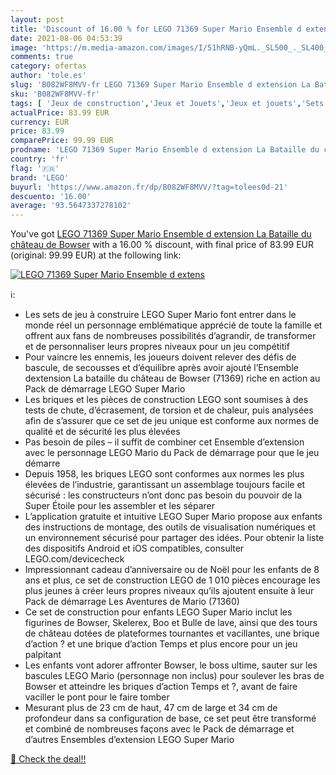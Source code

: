 ```yaml
---
layout: post
title: 'Discount of 16.00 % for LEGO 71369 Super Mario Ensemble d extens'
date: 2021-08-06 04:53:39
image: 'https://m.media-amazon.com/images/I/51hRNB-yQmL._SL500_._SL400_.jpg'
comments: true
category: ofertas
author: 'tole.es'
slug: 'B082WF8MVV-fr LEGO 71369 Super Mario Ensemble d extension La Bataille du...'
sku: 'B082WF8MVV-fr'
tags: [ 'Jeux de construction','Jeux et Jouets','Jeux et jouets','Sets de jeux de construction','lego', ]
actualPrice: 83.99 EUR
currency: EUR
price: 83.99
comparePrice: 99.99 EUR
prodname: 'LEGO 71369 Super Mario Ensemble d extension La Bataille du château de Bowser'
country: 'fr'
flag: '🇫🇷'
brand: 'LEGO'
buyurl: 'https://www.amazon.fr/dp/B082WF8MVV/?tag=tolees0d-21'
descuento: '16.00'
average: '93.5647337278102'
---
```


You've got [LEGO 71369 Super Mario Ensemble d extension La Bataille du château de Bowser](https://www.amazon.fr/dp/B082WF8MVV/?tag=tolees0d-21) with a  16.00 % discount, with final price of 83.99 EUR (original: 99.99 EUR) at the following link:

[![LEGO 71369 Super Mario Ensemble d extens](https://m.media-amazon.com/images/I/51hRNB-yQmL._SL500_._SL400_.jpg)](https://www.amazon.fr/dp/B082WF8MVV/?tag=tolees0d-21)

ℹ️:

- Les sets de jeu à construire LEGO Super Mario font entrer dans le monde réel un personnage emblématique apprécié de toute la famille et offrent aux fans de nombreuses possibilités d’agrandir, de transformer et de personnaliser leurs propres niveaux pour un jeu compétitif
- Pour vaincre les ennemis, les joueurs doivent relever des défis de bascule, de secousses et d’équilibre après avoir ajouté l’Ensemble dextension La bataille du château de Bowser (71369) riche en action au Pack de démarrage LEGO Super Mario
- Les briques et les pièces de construction LEGO sont soumises à des tests de chute, d’écrasement, de torsion et de chaleur, puis analysées afin de s’assurer que ce set de jeu unique est conforme aux normes de qualité et de sécurité les plus élevées
- Pas besoin de piles – il suffit de combiner cet Ensemble d’extension avec le personnage LEGO Mario du Pack de démarrage pour que le jeu démarre
- Depuis 1958, les briques LEGO sont conformes aux normes les plus élevées de l’industrie, garantissant un assemblage toujours facile et sécurisé : les constructeurs n’ont donc pas besoin du pouvoir de la Super Étoile pour les assembler et les séparer
- L’application gratuite et intuitive LEGO Super Mario propose aux enfants des instructions de montage, des outils de visualisation numériques et un environnement sécurisé pour partager des idées. Pour obtenir la liste des dispositifs Android et iOS compatibles, consulter LEGO.com/devicecheck
- Impressionnant cadeau d’anniversaire ou de Noël pour les enfants de 8 ans et plus, ce set de construction LEGO de 1 010 pièces encourage les plus jeunes à créer leurs propres niveaux qu’ils ajoutent ensuite à leur Pack de démarrage Les Aventures de Mario (71360)
- Ce set de construction pour enfants LEGO Super Mario inclut les figurines de Bowser, Skelerex, Boo et Bulle de lave, ainsi que des tours de château dotées de plateformes tournantes et vacillantes, une brique d’action ? et une brique d’action Temps et plus encore pour un jeu palpitant
- Les enfants vont adorer affronter Bowser, le boss ultime, sauter sur les bascules LEGO Mario (personnage non inclus) pour soulever les bras de Bowser et atteindre les briques d’action Temps et ?, avant de faire vaciller le pont pour le faire tomber
- Mesurant plus de 23 cm de haut, 47 cm de large et 34 cm de profondeur dans sa configuration de base, ce set peut être transformé et combiné de nombreuses façons avec le Pack de démarrage et d’autres Ensembles d’extension LEGO Super Mario

[🛒 Check the deal!!](https://www.amazon.fr/dp/B082WF8MVV/?tag=tolees0d-21)
